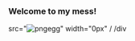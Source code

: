 ### Welcome to my mess!


src="![pngegg](https://user-images.githubusercontent.com/117871430/212483723-4e7c2bc1-06c5-431f-9926-51c5497e1bbd.png)" width="0px" /
/div
<!--
**binhorochatrybe/binhorochatrybe** is a ✨ _special_ ✨ repository because its `README.md` (this file) appears on your GitHub profile.

Here are some ideas to get you started:

- 🔭 I’m currently working on ...
- 🌱 I’m currently learning ...
- 👯 I’m looking to collaborate on ...
- 🤔 I’m looking for help with ...
- 💬 Ask me about ...
- 📫 How to reach me: ...
- 😄 Pronouns: ...
- ⚡ Fun fact: ...
-->
